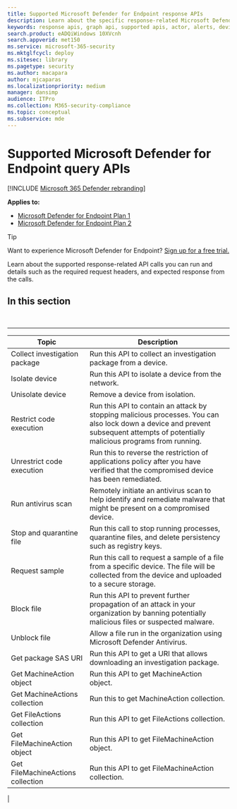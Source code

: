 ```yaml
---
title: Supported Microsoft Defender for Endpoint response APIs
description: Learn about the specific response-related Microsoft Defender for Endpoint API calls.
keywords: response apis, graph api, supported apis, actor, alerts, device, user, domain, ip, file
search.product: eADQiWindows 10XVcnh
search.appverid: met150
ms.service: microsoft-365-security
ms.mktglfcycl: deploy
ms.sitesec: library
ms.pagetype: security
ms.author: macapara
author: mjcaparas
ms.localizationpriority: medium
manager: dansimp
audience: ITPro
ms.collection: M365-security-compliance
ms.topic: conceptual
ms.subservice: mde
---
```


# Supported Microsoft Defender for Endpoint query APIs

[!INCLUDE [Microsoft 365 Defender rebranding](../../includes/microsoft-defender.md)]


**Applies to:**
- [Microsoft Defender for Endpoint Plan 1](https://go.microsoft.com/fwlink/?linkid=2154037)
- [Microsoft Defender for Endpoint Plan 2](https://go.microsoft.com/fwlink/?linkid=2154037)

> [!TIP]
> Want to experience Microsoft Defender for Endpoint? [Sign up for a free trial.](https://signup.microsoft.com/create-account/signup?products=7f379fee-c4f9-4278-b0a1-e4c8c2fcdf7e&ru=https://aka.ms/MDEp2OpenTrial?ocid=docs-wdatp-supported-response-apis-abovefoldlink)

Learn about the supported response-related API calls you can run and details such as the required request headers, and expected response from the calls.

## In this section

<br>

****

|Topic|Description|
|---|---|
|Collect investigation package|Run this API to collect an investigation package from a device.|
|Isolate device|Run this API to isolate a device from the network.|
|Unisolate device|Remove a device from isolation.|
|Restrict code execution|Run this API to contain an attack by stopping malicious processes. You can also lock down a device and prevent subsequent attempts of potentially malicious programs from running.|
|Unrestrict code execution|Run this to reverse the restriction of applications policy after you have verified that the compromised device has been remediated.|
|Run antivirus scan|Remotely initiate an antivirus scan to help identify and remediate malware that might be present on a compromised device.|
|Stop and quarantine file|Run this call to stop running processes, quarantine  files, and delete persistency such as registry keys.|
|Request sample|Run this call to request a sample of a file from a specific device. The file will be collected from the device and uploaded to a secure storage.|
|Block file|Run this API to prevent further propagation of an attack in your organization by banning potentially malicious files or suspected malware.|
|Unblock file|Allow a file run in the organization using Microsoft Defender Antivirus.|
|Get package SAS URI|Run this API to get a URI that allows downloading an investigation package.|
|Get MachineAction object|Run this API to get MachineAction object.|
|Get MachineActions collection|Run this to get MachineAction collection.|
|Get FileActions collection|Run this API to get FileActions collection.|
|Get FileMachineAction object|Run this API to get FileMachineAction object.|
|Get FileMachineActions collection|Run this API to get FileMachineAction collection.|
|
